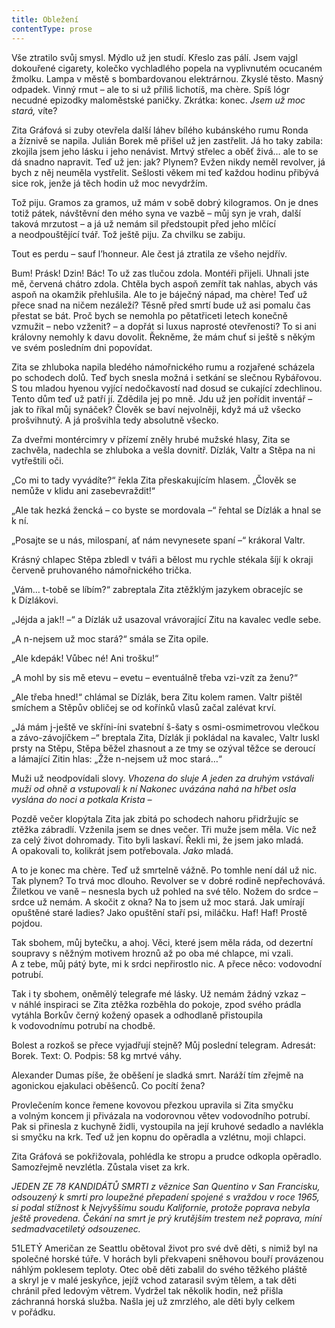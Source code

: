 ```yaml
---
title: Obležení
contentType: prose
---
```


  

Vše ztratilo svůj smysl. Mýdlo už jen studí. Křeslo zas pálí. Jsem vajgl dokouřené cigarety, kolečko vychladlého popela na vyplivnutém ocucaném žmolku. Lampa v městě s bombardovanou elektrárnou. Zkyslé těsto. Masný odpadek. Vinný rmut – ale to si už příliš lichotíš, ma chère. Spíš lógr necudné epizodky maloměstské paničky. Zkrátka: konec. _Jsem už moc stará,_ víte?

Zita Gráfová si zuby otevřela další láhev bílého kubánského rumu Ronda a žíznivě se napila. Julián Borek mě přišel už jen zastřelit. Já ho taky zabila: zkojila jsem jeho lásku i jeho nenávist. Mrtvý střelec a oběť živá… ale to se dá snadno napravit. Teď už jen: jak? Plynem? Evžen nikdy neměl revolver, já bych z něj neuměla vystřelit. Sešlosti věkem mi teď každou hodinu přibývá sice rok, jenže já těch hodin už moc nevydržím.

Tož piju. Gramos za gramos, už mám v sobě dobrý kilogramos. On je dnes totiž pátek, návštěvní den mého syna ve vazbě – můj syn je vrah, další taková mrzutost – a já už nemám sil předstoupit před jeho mlčící a neodpouštějící tvář. Tož ještě piju. Za chvilku se zabiju.

Tout es perdu – sauf l’honneur. Ale čest já ztratila ze všeho nejdřív.

Bum! Prásk! Dzin! Bác! To už zas tlučou zdola. Montéři přijeli. Uhnali jste mě, červená chátro zdola. Chtěla bych aspoň zemřít tak nahlas, abych vás aspoň na okamžik přehlušila. Ale to je báječný nápad, ma chère! Teď už přece snad na ničem nezáleží? Těsně před smrtí bude už asi pomalu čas přestat se bát. Proč bych se nemohla po pětatřiceti letech konečně vzmužit – nebo vzženit? – a dopřát si luxus naprosté otevřenosti? To si ani královny nemohly k davu dovolit. Řekněme, že mám chuť si ještě s někým ve svém posledním dni popovídat.

Zita se zhluboka napila bledého námořnického rumu a rozjařené scházela po schodech dolů. Teď bych snesla možná i setkání se slečnou Rybářovou. S tou mladou hyenou vyjící nedočkavostí nad dosud se cukající zdechlinou. Tento dům teď už patří jí. Zdědila jej po mně. Jdu už jen pořídit inventář – jak to říkal můj synáček? Člověk se baví nejvolněji, když má už všecko prošvihnutý. A já prošvihla tedy absolutně všecko.

Za dveřmi montércimry v přízemí zněly hrubé mužské hlasy, Zita se zachvěla, nadechla se zhluboka a vešla dovnitř. Dízlák, Valtr a Stěpa na ni vytřeštili oči.

„Co mi to tady vyvádíte?“ řekla Zita přeskakujícím hlasem. „Člověk se nemůže v klidu ani zasebevraždit!“

„Ale tak hezká žencká – co byste se mordovala –“ řehtal se Dízlák a hnal se k ní.

„Posajte se u nás, milospaní, ať nám nevynesete spaní –“ krákoral Valtr.

Krásný chlapec Stěpa zbledl v tváři a bělost mu rychle stékala šíjí k okraji červeně pruhovaného námořnického trička.

„Vám… t-tobě se líbím?“ zabreptala Zita ztěžklým jazykem obracejíc se k Dízlákovi.

„Jéjda a jak!! –“ a Dízlák už usazoval vrávorající Zitu na kavalec vedle sebe.

„A n-nejsem už moc stará?“ smála se Zita opile.

„Ale kdepák! Vůbec né! Ani trošku!“

„A mohl by sis mě etevu – evetu – eventuálně třeba vzi-vzít za ženu?“

„Ale třeba hned!“ chlámal se Dízlák, bera Zitu kolem ramen. Valtr pištěl smíchem a Stěpův obličej se od kořínků vlasů začal zalévat krví.

„Já mám j-ještě ve skříni-íni svatební š-šaty s osmi-osmimetrovou vlečkou a závo-závojíčkem –“ breptala Zita, Dízlák ji pokládal na kavalec, Valtr luskl prsty na Stěpu, Stěpa běžel zhasnout a ze tmy se ozýval těžce se deroucí a lámající Zitin hlas: „Žže n-nejsem už moc stará…“

Muži už neodpovídali slovy. _Vhozena do sluje_ _A jeden za druhým vstávali muži od ohně a vstupovali k ní Nakonec uvázána nahá na hřbet osla vyslána do noci a potkala Krista –_

Pozdě večer klopýtala Zita jak zbitá po schodech nahoru přidržujíc se ztěžka zábradlí. Vzženila jsem se dnes večer. Tři muže jsem měla. Víc než za celý život dohromady. Tito byli laskaví. Řekli mi, že jsem jako mladá. A opakovali to, kolikrát jsem potřebovala. _Jako_ mladá.

A to je konec ma chère. Teď už smrtelně vážně. Po tomhle není dál už nic. Tak plynem? To trvá moc dlouho. Revolver se v dobré rodině nepřechovává. Žiletkou ve vaně – nesnesla bych už pohled na své tělo. Nožem do srdce – srdce už nemám. A skočit z okna? Na to jsem už moc stará. Jak umírají opuštěné staré ladies? Jako opuštění staří psi, miláčku. Haf! Haf! Prostě pojdou.

Tak sbohem, můj bytečku, a ahoj. Věci, které jsem měla ráda, od dezertní soupravy s něžným motivem hroznů až po oba mé chlapce, mi vzali. A z tebe, můj pátý byte, mi k srdci nepřirostlo nic. A přece něco: vodovodní potrubí.

Tak i ty sbohem, oněmělý telegrafe mé lásky. Už nemám žádný vzkaz – v náhlé inspiraci se Zita ztěžka rozběhla do pokoje, zpod svého prádla vytáhla Borkův černý kožený opasek a odhodlaně přistoupila k vodovodnímu potrubí na chodbě.

Bolest a rozkoš se přece vyjadřují stejně? Můj poslední telegram. Adresát: Borek. Text: O. Podpis: 58 kg mrtvé váhy.

Alexander Dumas píše, že oběšení je sladká smrt. Naráží tím zřejmě na agonickou ejakulaci oběšenců. Co pocítí žena?

Provlečením konce řemene kovovou přezkou upravila si Zita smyčku a volným koncem ji přivázala na vodorovnou větev vodovodního potrubí. Pak si přinesla z kuchyně židli, vystoupila na její kruhové sedadlo a navlékla si smyčku na krk. Teď už jen kopnu do opěradla a vzlétnu, moji chlapci.

Zita Gráfová se pokřižovala, pohlédla ke stropu a prudce odkopla opěradlo. Samozřejmě nevzlétla. Zůstala viset za krk.

_JEDEN ZE 78 KANDIDÁTŮ SMRTI z věznice San Quentino v San Francisku, odsouzený k smrti pro loupežné přepadení spojené s vraždou v roce 1965, si podal stížnost k Nejvyššímu soudu Kalifornie, protože poprava nebyla ještě provedena. Čekání na smrt je prý krutějším trestem než poprava, míní sedmadvacetiletý odsouzenec._

  

51LETÝ Američan ze Seattlu obětoval život pro své dvě děti, s nimiž byl na společné horské túře. V horách byli překvapeni sněhovou bouří provázenou náhlým poklesem teploty. Otec obě děti zabalil do svého těžkého pláště a skryl je v malé jeskyňce, jejíž vchod zatarasil svým tělem, a tak děti chránil před ledovým větrem. Vydržel tak několik hodin, než přišla záchranná horská služba. Našla jej už zmrzlého, ale děti byly celkem v pořádku.
